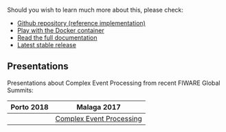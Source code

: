 Should you wish to learn much more about this, please check:

   - [Github repository (reference implementation)](https://github.com/Fiware/context.Proton)
   - [Play with the Docker container](https://hub.docker.com/r/fiware/proactivetechnologyonline/)
   - [Read the full documentation](http://proactive-technology-online.readthedocs.org/en/latest/)
   - [Latest stable release](https://github.com/Fiware/context.Proton/releases/latest)

## Presentations

Presentations about Complex Event Processing from recent FIWARE Global Summits:

| Porto 2018 | Malaga 2017 |
|------------|-------------|
||[Complex Event Processing](https://www.slideshare.net/FI-WARE/rafael-fernandez-complex-event-processing-in-fiware)|